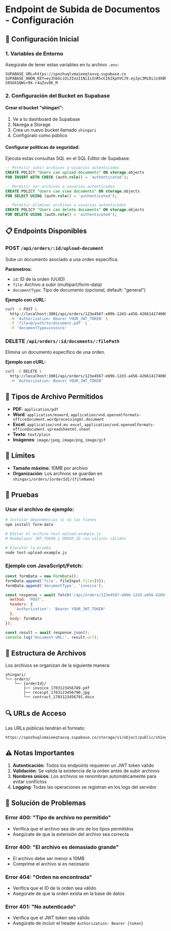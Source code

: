 # Endpoint de Subida de Documentos - Configuración

## 🚀 Configuración Inicial

### 1. Variables de Entorno
Asegúrate de tener estas variables en tu archivo `.env`:

```env
SUPABASE_URL=https://spozhuqlvmaieeqtaxvq.supabase.co
SUPABASE_ANON_KEY=eyJhbGciOiJIUzI1NiIsInR5cCI6IkpXVCJ9.eyJpc3MiOiJzdXBhYmFzZSIsInJlZiI6InNwb3podXFsdm1haWVlcXRheHZxIiwicm9sZSI6ImFub24iLCJpYXQiOjE3NTE3Mzg3NzAsImV4cCI6MjA2NzMxNDc3MH0.Miy0dfwpJNSxCzh4V7C-S0S6kSQWsr0k-r4oZxv8K_M
```

### 2. Configuración del Bucket en Supabase

#### Crear el bucket "shingari":
1. Ve a tu dashboard de Supabase
2. Navega a Storage
3. Crea un nuevo bucket llamado `shingari`
4. Configúralo como público

#### Configurar políticas de seguridad:
Ejecuta estas consultas SQL en el SQL Editor de Supabase:

```sql
-- Permitir subir archivos a usuarios autenticados
CREATE POLICY "Users can upload documents" ON storage.objects
FOR INSERT WITH CHECK (auth.role() = 'authenticated');

-- Permitir ver archivos a usuarios autenticados
CREATE POLICY "Users can view documents" ON storage.objects
FOR SELECT USING (auth.role() = 'authenticated');

-- Permitir eliminar archivos a usuarios autenticados
CREATE POLICY "Users can delete documents" ON storage.objects
FOR DELETE USING (auth.role() = 'authenticated');
```

## 📋 Endpoints Disponibles

### POST `/api/orders/:id/upload-document`
Sube un documento asociado a una orden específica.

**Parámetros:**
- `id`: ID de la orden (UUID)
- `file`: Archivo a subir (multipart/form-data)
- `documentType`: Tipo de documento (opcional, default: "general")

**Ejemplo con cURL:**
```bash
curl -X POST \
  http://localhost:3001/api/orders/123e4567-e89b-12d3-a456-426614174000/upload-document \
  -H 'Authorization: Bearer YOUR_JWT_TOKEN' \
  -F 'file=@/path/to/document.pdf' \
  -F 'documentType=invoice'
```

### DELETE `/api/orders/:id/documents/:filePath`
Elimina un documento específico de una orden.

**Ejemplo con cURL:**
```bash
curl -X DELETE \
  http://localhost:3001/api/orders/123e4567-e89b-12d3-a456-426614174000/documents/orders/123e4567-e89b-12d3-a456-426614174000/invoice_1703123456789.pdf \
  -H 'Authorization: Bearer YOUR_JWT_TOKEN'
```

## 🔧 Tipos de Archivo Permitidos

- **PDF**: `application/pdf`
- **Word**: `application/msword`, `application/vnd.openxmlformats-officedocument.wordprocessingml.document`
- **Excel**: `application/vnd.ms-excel`, `application/vnd.openxmlformats-officedocument.spreadsheetml.sheet`
- **Texto**: `text/plain`
- **Imágenes**: `image/jpeg`, `image/png`, `image/gif`

## 📏 Límites

- **Tamaño máximo**: 10MB por archivo
- **Organización**: Los archivos se guardan en `shingari/orders/{orderId}/{fileName}`

## 🧪 Pruebas

### Usar el archivo de ejemplo:
```bash
# Instalar dependencias si no las tienes
npm install form-data

# Editar el archivo test-upload-example.js
# Reemplazar JWT_TOKEN y ORDER_ID con valores válidos

# Ejecutar la prueba
node test-upload-example.js
```

### Ejemplo con JavaScript/Fetch:
```javascript
const formData = new FormData();
formData.append('file', fileInput.files[0]);
formData.append('documentType', 'invoice');

const response = await fetch('/api/orders/123e4567-e89b-12d3-a456-426614174000/upload-document', {
  method: 'POST',
  headers: {
    'Authorization': 'Bearer YOUR_JWT_TOKEN'
  },
  body: formData
});

const result = await response.json();
console.log('Document URL:', result.url);
```

## 📁 Estructura de Archivos

Los archivos se organizan de la siguiente manera:
```
shingari/
└── orders/
    └── {orderId}/
        ├── invoice_1703123456789.pdf
        ├── receipt_1703123456790.jpg
        └── contract_1703123456791.docx
```

## 🔍 URLs de Acceso

Las URLs públicas tendrán el formato:
```
https://spozhuqlvmaieeqtaxvq.supabase.co/storage/v1/object/public/shingari/orders/{orderId}/{fileName}
```

## ⚠️ Notas Importantes

1. **Autenticación**: Todos los endpoints requieren un JWT token válido
2. **Validación**: Se valida la existencia de la orden antes de subir archivos
3. **Nombres únicos**: Los archivos se renombran automáticamente para evitar conflictos
4. **Logging**: Todas las operaciones se registran en los logs del servidor

## 🐛 Solución de Problemas

### Error 400: "Tipo de archivo no permitido"
- Verifica que el archivo sea de uno de los tipos permitidos
- Asegúrate de que la extensión del archivo sea correcta

### Error 400: "El archivo es demasiado grande"
- El archivo debe ser menor a 10MB
- Comprime el archivo si es necesario

### Error 404: "Orden no encontrada"
- Verifica que el ID de la orden sea válido
- Asegúrate de que la orden exista en la base de datos

### Error 401: "No autenticado"
- Verifica que el JWT token sea válido
- Asegúrate de incluir el header `Authorization: Bearer {token}`
